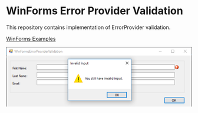 # WinForms Error Provider Validation

This repository contains implementation of ErrorProvider validation.

[WinForms Examples](https://github.com/NikolaGrujic91/WinForms-Examples)

![image missing](App.png "Application UI")